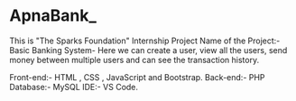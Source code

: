 # ApnaBank_

This is "The Sparks Foundation" Internship Project 
Name of the Project:-
Basic Banking System- Here we can create a user, view all the users, send money between multiple users and can see the transaction history.

Front-end:- HTML , CSS , JavaScript and Bootstrap.
Back-end:- PHP 
Database:- MySQL
IDE:- VS Code.
